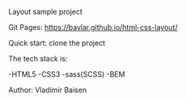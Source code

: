 Layout sample project

Git Pages: https://bavlar.github.io/html-css-layout/

Quick start: clone the project

The tech stack is:

-HTML5 -CSS3 -sass(SCSS) -BEM

Author: Vladimir Baisen
